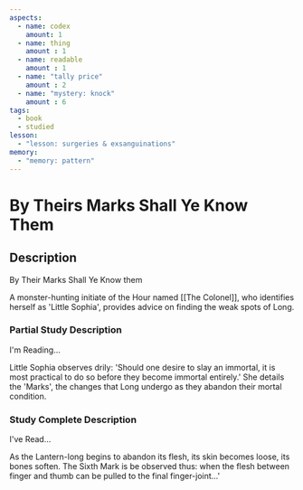 ```yaml
---
aspects: 
  - name: codex
    amount: 1
  - name: thing
    amount : 1
  - name: readable
    amount : 1
  - name: "tally price"
    amount : 2
  - name: "mystery: knock"
    amount : 6
tags:
  - book
  - studied
lesson:
  - "lesson: surgeries & exsanguinations"
memory:
  - "memory: pattern"
---
```


# By Theirs Marks Shall Ye Know Them

## Description
By Their Marks Shall Ye Know them

A monster-hunting initiate of the Hour named [[The Colonel]], who identifies herself as 'Little Sophia', provides advice on finding the weak spots of Long.
### Partial Study Description
I'm Reading...

Little Sophia observes drily: 'Should one desire to slay an immortal, it is most practical to do so before they become immortal entirely.' She details the 'Marks', the changes that Long undergo as they abandon their mortal condition.
### Study Complete Description
I've Read...

As the Lantern-long begins to abandon its flesh, its skin becomes loose, its bones soften. The Sixth Mark is be observed thus: when the flesh between finger and thumb can be pulled to the final finger-joint…'